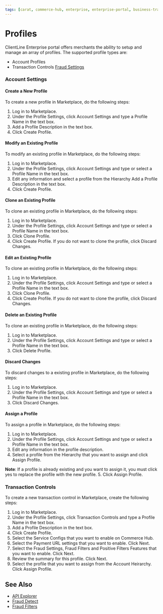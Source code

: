 ```yaml
---
tags: [carat, commerce-hub, enterprise, enterprise-portal, business-track,profiles, virtual-terminal, reporting, settings]
---
```


# Profiles

ClientLine Enterprise portal offers merchants the ability to setup and manage an array of profiles. The supported profile types are:

- Account Profiles
- Transaction Controls [Fraud Settings](?path=docs/Resources/Guides/Fraud/Fraud-Settings-AVS-CVV.md)

### Account Settings

#### Create a New Profile

To create a new profile in Marketplace, do the following steps:

1. Log in to Marketplace.
2. Under the Profile Settings, click Account Settings and type a Profile Name in the text box.
3. Add a Profile Description in the text box. 
4. Click Create Profile. 

#### Modify an Existing Profile

To modify an existing profile in Marketplace, do the following steps:

1. Log in to Marketplace.
2. Under the Profile Settings, click Account Settings and type or select a Profile Name in the text box.
3. Edit any information and select a profile from the Hierarchy Add a Profile Description in the text box. 
4. Click Create Profile. 

#### Clone an Existing Profile

To clone an existing profile in Marketplace, do the following steps:

1. Log in to Marketplace.
2. Under the Profile Settings, click Account Settings and type or select a Profile Name in the text box.
3. Click Clone Profile. 
4. Click Create Profile. If you do not want to clone the profile, click Discard Changes.

#### Edit an Existing Profile

To clone an existing profile in Marketplace, do the following steps:

1. Log in to Marketplace.
2. Under the Profile Settings, click Account Settings and type or select a Profile Name in the text box.
3. Click Clone Profile. 
4. Click Create Profile. If you do not want to clone the profile, click Discard Changes.

#### Delete an Existing Profile

To clone an existing profile in Marketplace, do the following steps:

1. Log in to Marketplace.
2. Under the Profile Settings, click Account Settings and type or select a Profile Name in the text box.
3. Click Delete Profile.

#### Discard Changes

To discard changes to a existing profile in Marketplace, do the following steps:

1. Log in to Marketplace.
2. Under the Profile Settings, click Account Settings and type or select a Profile Name in the text box.
3. Click Discard Changes.


#### Assign a Profile

To assign a profile in Marketplace, do the following steps:

1. Log in to Marketplace.
2. Under the Profile Settings, click Account Settings and type or select a Profile Name in the text box.
3. Edit any information in the profile description. 
4. Select a profile from the Hierarchy that you want to assign and click Assign Profile. 

**Note**: If a profile is already existing and you want to assign it, you must click yes to replace the profile with the new profile. 
5. Click Assign Profile. 

### Transaction Controls

To create a new transaction control in Marketplace, create the following steps:

1. Log in to Marketplace.
2. Under the Profile Settings, click Transaction Controls and type a Profile Name in the text box.
3. Add a Profile Description in the text box. 
4. Click Create Profile.
5. Select the Service Configs that you want to enable on Commerce Hub.
6. Select the Payment URL settings that you want to enable. Click Next.
7. Select the Fraud Settings, Fraud Filters and Positive Filters Features that you want to enable. Click Next. 
8. Review the summary for this profile. Click Next.
9. Select the profile that you want to assign from the Account Heirarchy. Click Assign Profile. 




## See Also

- [API Explorer](../api/?type=post&path=/payments/v1/charges)
- [Fraud Detect](?path=docs/Resources/Guides/Fraud/Fraud-Detect.md)
- [Fraud Filters](?path=docs/Resources/Guides/Fraud/Fraud-Settings-Filters.md)